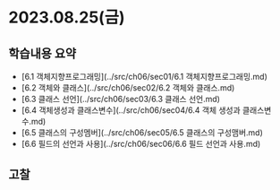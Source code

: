 # 2023.08.25(금)
## 학습내용 요약
- [6.1 객체지향프로그래밍](../src/ch06/sec01/6.1 객체지향프로그래밍.md)</br>
- [6.2 객체와 클래스](../src/ch06/sec02/6.2 객체와 클래스.md)</br>
- [6.3 클래스 선언](../src/ch06/sec03/6.3 클래스 선언.md)</br>
- [6.4 객체생성과 클래스변수](../src/ch06/sec04/6.4 객체 생성과 클래스변수.md)</br>
- [6.5 클래스의 구성멤버](../src/ch06/sec05/6.5 클래스의 구성맴버.md)</br>
- [6.6 필드의 선언과 사용](../src/ch06/sec06/6.6 필드 선언과 사용.md)</br>
## 고찰